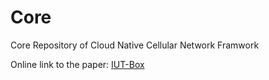 # Core
Core Repository of Cloud Native Cellular Network Framwork

Online link to the paper: [IUT-Box](https://iutbox.iut.ac.ir/index.php/s/PzEa4f3RxDnEeYc)
